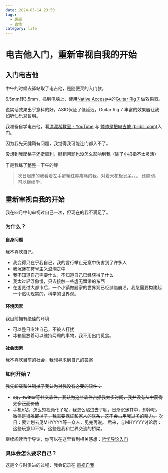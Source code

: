 ```yaml
---
date: 2024-05-14 23:50
tags:
  - 趣闻
  - 吉他
category: life
---
```

# 电吉他入门，重新审视自我的开始

## 入门电吉他

中午的时候去驿站取了电吉他，是随便买的入门款。

6.5mm转3.5mm，插到电脑上，使用[Native Access](https://www.native-instruments.com/en/)中的[Guitar Rig 7](https://www.native-instruments.com/en/products/komplete/guitar/guitar-rig-7-player/) 做效果器。

说实话效果出乎意料的好，ASIO保证了低延迟，Guitar Rig 7 丰富的效果器让我如听仙乐耳暂明。

我准备自学电吉他，看[漂漂希教室 - YouTube](https://www.youtube.com/@user-kg1sz2fu5y) 与 [帅帅是把电吉他 (bilibili.com)](https://space.bilibili.com/385077115)入门。

因为我先天腱鞘有问题，我觉得我可能连门都入不了。

没想到我爬格子还挺顺利，腱鞘问题也没怎么影响到我（除了小拇指不太灵活）

于是我练了整整一下午的琴

> 次日起床的我看着左手腱鞘红肿疼痛的我，对着天花板发呆。。。
> 还能动，可以继续学。

## 重新审视自我的开始

我在四月中旬审视过自己一次，但现在的我不满足了。

### 为什么？

#### 自身问题

我不喜欢自己。

- 我变得只在乎我自己，我的言行举止无意中伤害到了许多人
- 我沉迷在符号主义浪潮之中
- 我不知道自己需要什么，不知道自己已经获得了什么
- 我太过轻浮傲慢，只去接触一些虚无飘渺的东西
- 在游览过大都市后，一个小镇做题家的世界观已经濒临崩溃，我急需要构建起一个贴切现实的，科学的世界观。

#### 环境因素

我目前拥有绝佳的环境
- 可以整日专注自己，不被人打扰
- 冰箱里放着可以维持两周的事物，我不用出门觅食。

#### 社会因素

我不喜欢目前的社会，我想寻求到自己的答案
### 如何开始？

~~我先卸载和注销掉了我认为对我没有必要的软件：~~
- ~~qq，twitter等社交软件，我认为这些软件占据我太多时间，我并没有从中获得太多正面价值~~
- ~~手机b站，怎么短视频化了呢，我怎么陷进去了呢，日渐沉迷其中，卸掉吧。~~
~~微信是很难卸掉了，我需要保证和家人的联系，这不会占用我过多的精力。~~
次日：要计划去见MHYYYY等一众人，见完再说。
后来，与MHYYYY讨论后：这些玩意卸不掉，这些是我和世界交流的桥梁。


继续阅读哲学导论，你可以在这里看到相关感想：[哲学导论入门](books/big-questions/index)

### 具体会怎么要求自己？

这是个与时俱进的过程，我会记录在 [审视自我](requirements-5-14)
